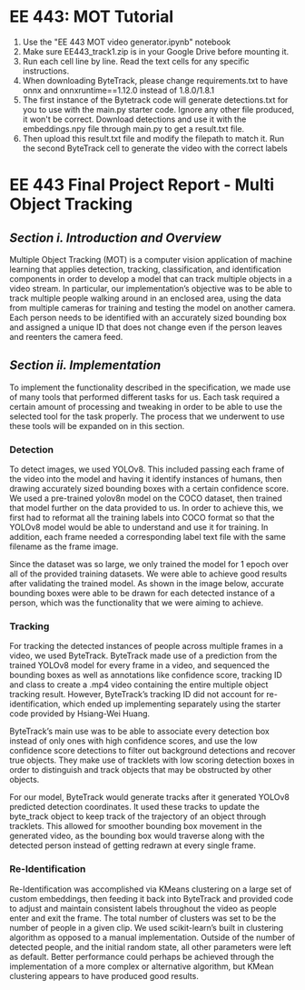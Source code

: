 # EE 443: MOT Tutorial
1. Use the "EE 443 MOT video generator.ipynb" notebook
2. Make sure EE443_track1.zip is in your Google Drive before mounting it.
3. Run each cell line by line. Read the text cells for any specific instructions.
4. When downloading ByteTrack, please change requirements.txt to have onnx and onnxruntime==1.12.0 instead of 1.8.0/1.8.1
5. The first instance of the Bytetrack code will generate detections.txt for you to use with the main.py starter code. Ignore any other file produced, it won't be correct. Download detections and use it with the embeddings.npy file through main.py to get a result.txt file.
6. Then upload this result.txt file and modify the filepath to match it. Run the second ByteTrack cell to generate the video with the correct labels

# EE 443 Final Project Report - Multi Object Tracking

## ***Section i. Introduction and Overview***
Multiple Object Tracking (MOT) is a computer vision application of machine learning that applies detection, tracking, classification, and identification components in order to develop a model that can track multiple objects in a video stream. In particular, our implementation’s objective was to be able to track multiple people walking around in an enclosed area, using the data from multiple cameras for training and testing the model on another camera. Each person needs to be identified with an accurately sized bounding box and assigned a unique ID that does not change even if the person leaves and reenters the camera feed.

## ***Section ii. Implementation***
To implement the functionality described in the specification, we made use of many tools that performed different tasks for us. Each task required a certain amount of processing and tweaking in order to be able to use the selected tool for the task properly. The process that we underwent to use these tools will be expanded on in this section.

### Detection
To detect images, we used YOLOv8. This included passing each frame of the video into the model and having it identify instances of humans, then drawing accurately sized bounding boxes with a certain confidence score. We used a pre-trained yolov8n model on the COCO dataset, then trained that model further on the data provided to us. In order to achieve this, we first had to reformat all the training labels into COCO format so that the YOLOv8 model would be able to understand and use it for training. In addition, each frame needed a corresponding label text file with the same filename as the frame image. 

Since the dataset was so large, we only trained the model for 1 epoch over all of the provided training datasets. We were able to achieve good results after validating the trained model. As shown in the image below, accurate bounding boxes were able to be drawn for each detected instance of a person, which was the functionality that we were aiming to achieve.

### Tracking 
For tracking the detected instances of people across multiple frames in a video, we used ByteTrack. ByteTrack made use of a prediction from the trained YOLOv8 model for every frame in a video, and sequenced the bounding boxes as well as annotations like confidence score, tracking ID and class to create a .mp4 video containing the entire multiple object tracking result. However, ByteTrack’s tracking ID did not account for re-identification, which ended up implementing separately using the starter code provided by Hsiang-Wei Huang. 

ByteTrack’s main use was to be able to associate every detection box instead of only ones with high confidence scores, and use the low confidence score detections to filter out background detections and recover true objects. They make use of tracklets with low scoring detection boxes in order to distinguish and track objects that may be obstructed by other objects.

For our model, ByteTrack would generate tracks after it generated YOLOv8 predicted detection coordinates. It used these tracks to update the byte_track object to keep track of the trajectory of an object through tracklets. This allowed for smoother bounding box movement in the generated video, as the bounding box would traverse along with the detected person instead of getting redrawn at every single frame.

### Re-Identification 
Re-Identification was accomplished via KMeans clustering on a large set of custom embeddings, then feeding it back into ByteTrack and provided code to adjust and maintain consistent labels throughout the video as people enter and exit the frame. The total number of clusters was set to be the number of people in a given clip. We used scikit-learn’s built in clustering algorithm as opposed to a manual implementation. Outside of the number of detected people, and the initial random state, all other parameters were left as default. Better performance could perhaps be achieved through the implementation of a more complex or alternative algorithm, but KMean clustering appears to have produced good results.
